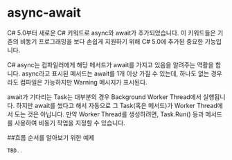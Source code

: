 # async-await
C# 5.0부터 새로운 C# 키워드로 async와 await가 추가되었습니다. 이 키워드들은 기존의 비동기 프로그래밍을 보다 손쉽게 지원하기 위해 C# 5.0에 추가된 중요한 기능입니다.    

C# async는 컴파일러에게 해당 메서드가 await를 가지고 있음을 알려주는 역활을 합니다. async라고 표시된 메서드는 await를 1개 이상 가질 수 있는데, 하나도 없는 경우라도 컴파일은 가능하지만 Warning 메시지가 표시된다.

await가 기다리는 Task는 대부분의 경우 Background Worker Thread에서 실행됩니다. 하지만 await를 썼다고 해서 자동으로 그 Task(혹은 메서드)가 Worker Thread에서 도는 것은 아닙니다. 만약 Worker Thread를 생성하려면, Task.Run() 등과 메서드를 사용하여 비동기 작업을 지정할 수 있습니다.

##흐름 순서를 알아보기 위한 예제

```C#
TBD..

